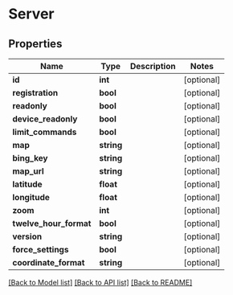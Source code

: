 # Server

## Properties
Name | Type | Description | Notes
------------ | ------------- | ------------- | -------------
**id** | **int** |  | [optional] 
**registration** | **bool** |  | [optional] 
**readonly** | **bool** |  | [optional] 
**device_readonly** | **bool** |  | [optional] 
**limit_commands** | **bool** |  | [optional] 
**map** | **string** |  | [optional] 
**bing_key** | **string** |  | [optional] 
**map_url** | **string** |  | [optional] 
**latitude** | **float** |  | [optional] 
**longitude** | **float** |  | [optional] 
**zoom** | **int** |  | [optional] 
**twelve_hour_format** | **bool** |  | [optional] 
**version** | **string** |  | [optional] 
**force_settings** | **bool** |  | [optional] 
**coordinate_format** | **string** |  | [optional] 

[[Back to Model list]](../README.md#documentation-for-models) [[Back to API list]](../README.md#documentation-for-api-endpoints) [[Back to README]](../README.md)


